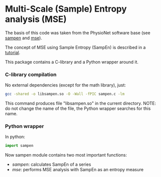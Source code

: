 # Multi-Scale (Sample) Entropy analysis (MSE)

The basis of this code was taken from the PhysioNet software base
(see [sampen](http://www.physionet.org/physiotools/sampen/) and [mse](http://www.physionet.org/physiotools/mse/)).

The concept of MSE using Sample Entropy (SampEn) is described in a [tutorial](https://physionet.org/physiotools/mse/tutorial/).

This package contains a C-library and a Python wrapper around it.

### C-library compilation

No external dependencies (except for the math library), just:
```bash
gcc -shared -o libsampen.so -O -Wall -fPIC sampen.c -lm
```
This command produces file "libsampen.so" in the current directory.
NOTE: do not change the name of the file, the Python wrapper searches for
this name.

### Python wrapper

In python:

```python
import sampen
```

Now sampen module contains two most important functions:
* _sampen_: calculates SampEn of a series
* _mse_: performs MSE analysis with SampEn as an entropy measure
